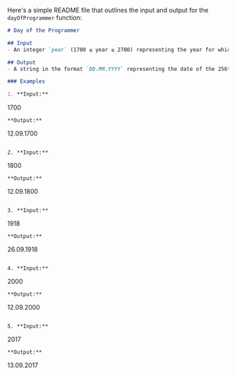 Here's a simple README file that outlines the input and output for the `dayOfProgrammer` function:

```markdown
# Day of the Programmer

## Input
- An integer `year` (1700 ≤ year ≤ 2700) representing the year for which you want to determine the date of the 256th day.

## Output
- A string in the format `DD.MM.YYYY` representing the date of the 256th day of the given year.

### Examples

1. **Input:**
   ```
   1700
   ```
   **Output:**
   ```
   12.09.1700
   ```

2. **Input:**
   ```
   1800
   ```
   **Output:**
   ```
   12.09.1800
   ```

3. **Input:**
   ```
   1918
   ```
   **Output:**
   ```
   26.09.1918
   ```

4. **Input:**
   ```
   2000
   ```
   **Output:**
   ```
   12.09.2000
   ```

5. **Input:**
   ```
   2017
   ```
   **Output:**
   ```
   13.09.2017
   ```

